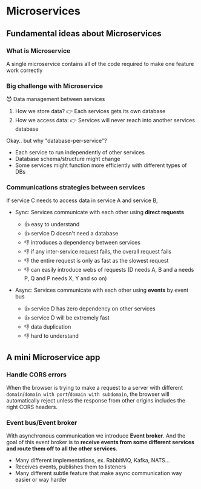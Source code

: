 # Microservices

## Fundamental ideas about Microservices

### What is Microservice

A single microservice contains all of the code required to make one feature work correctly

### Big challenge with Microservice

:smiling_imp: Data management between services

1. How we store data? :point_right: Each services gets its own database
2. How we access data: :point_right: Services will never reach into another services database

Okay.. but why "database-per-service"?

- Each service to run independently of other services
- Database schema/structure might change
- Some services might function more efficiently with different types of DBs

### Communications strategies between services

If service C needs to access data in service A and service B,

- Sync: Services communicate with each other using **direct requests**
  - :+1: easy to understand
  - :+1: service D doesn't need a database
  - :-1: introduces a dependency between services
  - :-1: if any inter-service request fails, the overall request fails
  - :-1: the entire request is only as fast as the slowest request
  - :-1: can easily introduce webs of requests (D needs A, B and a needs P, Q and P needs X, Y and so on)

- Async: Services communicate with each other using **events** by event bus
  - :+1: service D has zero dependency on other services
  - :+1: service D will be extremely fast
  - :-1: data duplication
  - :-1: hard to understand

## A mini Microservice app

### Handle CORS errors

When the browser is trying to make a request to a server with different `domain`/`domain with port`/`domain with subdomain`, the browser will automatically reject unless the response from other origins includes the right CORS headers.

### Event bus/Event broker

With asynchronous communication we introduce **Event broker**. And the goal of this event broker is to **receive events from some different services and route them off to all the other services**.

- Many different implementations, ex. RabbitMQ, Kafka, NATS...
- Receives events, publishes them to listeners
- Many different subtle feature that make async communication way easier or way harder

